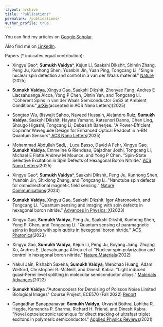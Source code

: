 ```yaml
---
layout: archive
title: "Publications"
permalink: /publications/
author_profile: true
---
```


<!---{% if author.googlescholar %}--->

<!---{% endif %}--->
You can find my articles on <a href="https://scholar.google.com/citations?user=6DuGsdEAAAAJ&hl=en">Google Scholar</a>.

Also find me on  <a href="https://www.linkedin.com/in/sumukhvaidya">LinkedIn</a>.
<!---{% include base_path %}--->

Papers (\* indicates equal contribution):

* Xingyu Gao\*, **Sumukh Vaidya**\*, Kejun Li, Saakshi Dikshit, Shimin Zhang, Peng Ju, Kunhong Shen, Yuanbin Jin, Yuan Ping, Tongcang Li. "Single nuclear spin detection and control in a van der Waals material." [ Nature](https://www.nature.com/articles/s41586-025-09258-7) (2025)

* **Sumukh Vaidya**, Xingyu Gao, Saakshi Dikshit, Zhenyao Fang, Andres E
Llacsahuanga Alcca, Yong P Chen, Qimin Yan, and Tongcang Li. "Coherent Spins in van der Waals
Semiconductor GeS2 at Ambient Conditions."[ arXiv](https://arxiv.org/pdf/2507.05133)(accepted in ACS Nano Letters)(2025)

* Songtao Wu, Biswajit Sahoo, Naveed Hussain, Alejandro Ruiz, **Sumukh Vaidya**, Saakshi Dikshit, Hayate Yamano, Katsunori Danno, Chen Ling, Shougo Higashi, Tongcang Li, Debasish Banerjee. "A Power-Efficient Coplanar Waveguide Design for Enhanced Optical Readout in h-BN Quantum Sensors"[ ACS Nano Letters](https://pubs.acs.org/doi/10.1021/acs.nanolett.5c02316)(2025)

* Mohammad Abdullah Sadi, , Luca Basso, David A Fehr, Xingyu Gao, **Sumukh Vaidya**, Emmeline G Riendeau, Gajadhar Joshi, Tongcang Li, Michael E Flatté Andrew M Mounce, and Yong P Chen. "Spin-State Selective Excitation in Spin Defects of Hexagonal Boron Nitride." [ ACS Nano Letters](https://pubs.acs.org/doi/10.1021/acs.nanolett.5c03056)(2025)

* Xingyu Gao\*, **Sumukh Vaidya**\*, Saakshi Dikshit, Peng Ju, Kunhong Shen, Yuanbin Jin, Shixiong Zhang, and Tongcang Li. "Nanotube spin defects for omnidirectional magnetic field sensing." [ Nature Communications](https://www.nature.com/articles/s41467-024-51941-2)(2024)
 
* **Sumukh Vaidya**, Xingyu Gao, Saakshi Dikshit, Igor Aharonovich, and Tongcang Li. "Quantum sensing and imaging with spin defects in hexagonal boron nitride." [ Advances in Physics: X](https://www.tandfonline.com/doi/full/10.1080/23746149.2023.2206049)(2023)

* Xingyu Gao, **Sumukh Vaidya**, Peng Ju, Saakshi Dikshit, Kunhong Shen, Yong P. Chen, and Tongcang Li. "Quantum sensing of paramagnetic spins in liquids with spin qubits in hexagonal boron nitride." [ ACS Photonics](https://pubs.acs.org/doi/10.1021/acsphotonics.3c00621)(2023)

* Xingyu Gao, **Sumukh Vaidya**, Kejun Li, Peng Ju, Boyang Jiang, Zhujing Xu, Andres E. Llacsahuanga Allcca et al. "Nuclear spin polarization and control in hexagonal boron nitride." [ Nature Materials](https://www.nature.com/articles/s41563-022-01329-8)(2022)

* Nakul Jain, Rishabh Saxena, **Sumukh Vaidya**, Wenchao Huang, Adam Welford, Christopher R. McNeill, and Dinesh Kabra. "Light induced quasi-Fermi level splitting in molecular semiconductor alloys." [ Materials Advances](https://pubs.rsc.org/en/content/articlehtml/2022/ma/d2ma00131d)(2022)

* **Sumukh Vaidya** ."Autoencoders for Denoising of Poisson Noise Limited Biological Images" Course Project, ECE570 (Fall 2022) <a href="http://sumukhvaidya.github.io/files/2211182245Winter_ECE570_FinalReport.pdf">Report</a>

* Gangadhar Banappanavar, **Sumukh Vaidya**, Urvashi Bothra, Lohitha R. Hegde, Kamendra P. Sharma, Richard H. Friend, and Dinesh Kabra. "Novel optoelectronic technique for direct tracking of ultrafast triplet excitons in polymeric semiconductor." [ Applied Physics Reviews](https://pubs.aip.org/aip/apr/article-abstract/8/3/031415/124859/Novel-optoelectronic-technique-for-direct-tracking?redirectedFrom=fulltext)(2021)
 



<!---{% for post in site.publications reversed %}
  {% include archive-single.html %}
{% endfor %} ---> 
